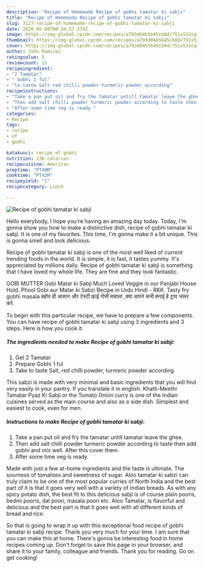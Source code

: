 ```yaml
---
description: "Recipe of Homemade Recipe of gobhi tamatar ki sabji"
title: "Recipe of Homemade Recipe of gobhi tamatar ki sabji"
slug: 3127-recipe-of-homemade-recipe-of-gobhi-tamatar-ki-sabji
date: 2020-05-08T00:34:57.279Z
image: https://img-global.cpcdn.com/recipes/a793d04b5b45cb8d/751x532cq70/recipe-of-gobhi-tamatar-ki-sabji-recipe-main-photo.jpg
thumbnail: https://img-global.cpcdn.com/recipes/a793d04b5b45cb8d/751x532cq70/recipe-of-gobhi-tamatar-ki-sabji-recipe-main-photo.jpg
cover: https://img-global.cpcdn.com/recipes/a793d04b5b45cb8d/751x532cq70/recipe-of-gobhi-tamatar-ki-sabji-recipe-main-photo.jpg
author: John Ramirez
ratingvalue: 5
reviewcount: 11
recipeingredient:
- "2 Tamatar"
- " Gobhi 1 ful"
- "to taste Salt red chilli powder turmeric powder according"
recipeinstructions:
- "Take a pan put oil and fry the tamatar untill tamatar leave the ghee."
- "Then add salt chilli powder turmeric powder according to taste then add gobhi and mix well. After this cover them."
- "After some time veg is ready."
categories:
- Recipe
tags:
- recipe
- of
- gobhi

katakunci: recipe of gobhi 
nutrition: 136 calories
recipecuisine: American
preptime: "PT40M"
cooktime: "PT42M"
recipeyield: "1"
recipecategory: Lunch

---
```



![Recipe of gobhi tamatar ki sabji](https://img-global.cpcdn.com/recipes/a793d04b5b45cb8d/751x532cq70/recipe-of-gobhi-tamatar-ki-sabji-recipe-main-photo.jpg)

Hello everybody, I hope you're having an amazing day today. Today, I'm gonna show you how to make a distinctive dish, recipe of gobhi tamatar ki sabji. It is one of my favorites. This time, I'm gonna make it a bit unique. This is gonna smell and look delicious.

Recipe of gobhi tamatar ki sabji is one of the most well liked of current trending foods in the world. It is simple, it is fast, it tastes yummy. It's appreciated by millions daily. Recipe of gobhi tamatar ki sabji is something that I have loved my whole life. They are fine and they look fantastic.

GOBI MUTTER Gobi Matar ki Sabji Much Loved Veggie in our Panjabi House Hold. Phool Gobi aur Matar ki Sabzi Recipe in Urdu Hindi - RKK. Tasty fry gobhi masala बहोत ही आसान और टेस्टी फ्राई गोभी मसाला ,क्या आपने कभी बनाई है ट्राय जरूर करे.


To begin with this particular recipe, we have to prepare a few components. You can have recipe of gobhi tamatar ki sabji using 3 ingredients and 3 steps. Here is how you cook it.

<!--inarticleads1-->

##### The ingredients needed to make Recipe of gobhi tamatar ki sabji:

1. Get 2 Tamatar
1. Prepare  Gobhi 1 ful
1. Take to taste Salt, red chilli powder, turmeric powder according


This sabzi is made with very minimal and basic ingredients that you will find very easily in your pantry. If you translate it in english. Khatti-Meethi Tamatar Pyaz Ki Sabji or the Tomato Onion curry is one of the Indian cuisines served as the main course and also as a side dish. Simplest and easiest to cook, even for men. 

<!--inarticleads2-->

##### Instructions to make Recipe of gobhi tamatar ki sabji:

1. Take a pan put oil and fry the tamatar untill tamatar leave the ghee.
1. Then add salt chilli powder turmeric powder according to taste then add gobhi and mix well. After this cover them.
1. After some time veg is ready.


Made with just a few at-home ingredients and the taste is ultimate. The sourness of tomatoes and sweetness of sugar. Aloo tamatar ki sabzi can truly claim to be one of the most popular curries of North India and the best part of it is that it goes very well with a variety of Indian breads. As with any spicy potato dish, the best fit to this delicious sabji is of course plain pooris, bedmi pooris, dal poori, masala poori etc. Aloo Tamatar, is flavorful and delicious and the best part is that it goes well with all different kinds of bread and rice. 

So that is going to wrap it up with this exceptional food recipe of gobhi tamatar ki sabji recipe. Thank you very much for your time. I am sure that you can make this at home. There's gonna be interesting food in home recipes coming up. Don't forget to save this page in your browser, and share it to your family, colleague and friends. Thank you for reading. Go on get cooking!
